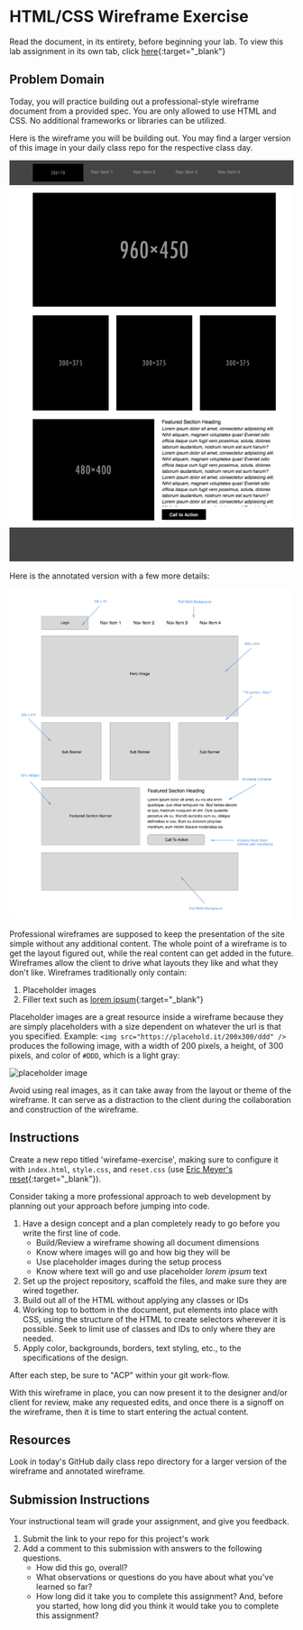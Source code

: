 # HTML/CSS Wireframe Exercise

Read the document, in its entirety, before beginning your lab. To view this lab assignment in its own tab, click [here](https://codefellows.github.io/code-201-guide/curriculum/class-08/lab-a/){:target="_blank"}

## Problem Domain

Today, you will practice building out a professional-style wireframe document from a provided spec. You are only allowed to use HTML and CSS. No additional frameworks or libraries can be utilized.

Here is the wireframe you will be building out. You may find a larger version of this image in your daily class repo for the respective class day.

![Wireframe Design Comp](images/wireframe-comp.png)

Here is the annotated version with a few more details:

![Wireframe Annotated](images/wireframe-annotated.png)

Professional wireframes are supposed to keep the presentation of the site simple without any additional content. The whole point of a wireframe is to get the layout figured out, while the real content can get added in the future. Wireframes allow the client to drive what layouts they like and what they don't like. Wireframes traditionally only contain:

1. Placeholder images
1. Filler text such as [lorem ipsum](https://lipsum.com/){:target="_blank"}

Placeholder images are a great resource inside a wireframe because they are simply placeholders with a size dependent on whatever the url is that you specified. Example: `<img src="https://placehold.it/200x300/ddd" />` produces the following image, with a width of 200 pixels, a height, of 300 pixels, and color of `#DDD`, which is a light gray:

![placeholder image](https://place-hold.it/200x300/ddd)

Avoid using real images, as it can take away from the layout or theme of the wireframe. It can serve as a distraction to the client during the collaboration and construction of the wireframe.

## Instructions

Create a new repo titled 'wirefame-exercise', making sure to configure it with `index.html`, `style.css`, and `reset.css` (use [Eric Meyer's reset](https://meyerweb.com/eric/tools/css/reset){:target="_blank"}).

Consider taking a more professional approach to web development by planning out your approach before jumping into code.

1. Have a design concept and a plan completely ready to go before you write the first line of code.
    - Build/Review a wireframe showing all document dimensions
    - Know where images will go and how big they will be
    - Use placeholder images during the setup process
    - Know where text will go and use placeholder *lorem ipsum* text
1. Set up the project repository, scaffold the files, and make sure they are wired together.
1. Build out all of the HTML without applying any classes or IDs
1. Working top to bottom in the document, put elements into place with CSS, using the structure of the HTML to create selectors wherever it is possible. Seek to limit use of classes and IDs to only where they are needed.
1. Apply color, backgrounds, borders, text styling, etc., to the specifications of the design.

After each step, be sure to "ACP" within your git work-flow.

With this wireframe in place, you can now present it to the designer and/or client for review, make any requested edits, and once there is a signoff on the wireframe, then it is time to start entering the actual content.

## Resources

Look in today's GitHub daily class repo directory for a larger version of the wireframe and annotated wireframe.

## Submission Instructions

Your instructional team will grade your assignment, and give you feedback.

1. Submit the link to your repo for this project's work
1. Add a comment to this submission with answers to the following questions.
    - How did this go, overall?
    - What observations or questions do you have about what you've learned so far?
    - How long did it take you to complete this assignment? And, before you started, how long did you think it would take you to complete this assignment?
